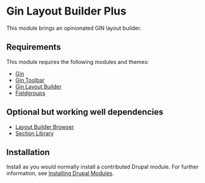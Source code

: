 # Gin Layout Builder Plus

This module brings an opinionated GIN layout builder.


## Requirements

This module requires the following modules and themes:
- [Gin](https://www.drupal.org/project/gin)
- [Gin Toolbar](https://www.drupal.org/project/gin_toolbar)
- [Gin Layout Builder](https://www.drupal.org/project/gin_lb)
- [Fieldgroups](https://www.drupal.org/project/field_group)

## Optional but working well dependencies
- [Layout Builder Browser](https://www.drupal.org/project/layout_builder_browser)
- [Section Library](https://www.drupal.org/project/section_library)

## Installation

Install as you would normally install a contributed Drupal module. For further
information, see
[Installing Drupal Modules](https://www.drupal.org/docs/extending-drupal/installing-drupal-modules).
